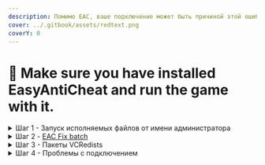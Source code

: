 ```yaml
---
description: Помимо EAC, ваше подключение может быть причиной этой ошибки.
cover: ../.gitbook/assets/redtext.png
coverY: 0
---
```


# 🔘 Make sure you have installed EasyAntiCheat and run the game with it.

<details>

<summary>Шаг 1 - Запуск исполняемых файлов от имени администратора</summary>

Попробуйте запустить `BattleBitEAC.exe` или `EasyAntiCheat.exe` (расположены в папке с игрой) от имени администратора.

1. Нажмите ПКМ по игре, затем "Управление" и "Просмотреть локальные файлы".

<img src="../.gitbook/assets/browse.png" alt="" data-size="original">

2. Нажмите ПКМ по исполняемому файлу и "Запуск от имени администратора".

<img src="../.gitbook/assets/runasadmin.png" alt="" data-size="original">

</details>

<details>

<summary>Шаг 2 - <a href="https://github.com/livingflore/BattleBitEACFix/releases">EAC Fix batch</a></summary>

1. Перейдите на [страницу релизов](https://github.com/livingflore/BattleBitEACFix/releases).
2. Скачайте `BattleBitEACFix.bat`.
3. Запустите его. Если SmartScreen предотвратит запуск файла, нажмите "Подробнее" и "Выполнить в любом случае".
4. После того, как скрипт закончит работу, вы должны увидеть текст как показано ниже. Нажмите Y, чтобы перезагрузить компьютер.

<img src="../.gitbook/assets/batchoutput.png" alt="" data-size="original">

</details>

<details>

<summary>Шаг 3 -  Пакеты VCRedists</summary>

Убедитесь, что **оба** пакета VCRedist установлены правильно - [x86](https://aka.ms/vs/17/release/vc\_redist.x86.exe) и [x64](https://aka.ms/vs/17/release/vc\_redist.x64.exe). Когда вы запустите установщик, вы должны увидеть 3 кнопки - "Исправить", "Удалить" и "Закрыть". Если вы их не наблюдаете - продолжайте установку.

<img src="../.gitbook/assets/vcredistx64.png" alt="" data-size="original"><img src="../.gitbook/assets/vcredistx86.png" alt="" data-size="original">

</details>

<details>

<summary>Шаг 4 - Проблемы с подключением</summary>

Эта проблема так же может возникнуть, если у вас нестабильное подключение / Steam лежит / вы не можете подключиться к серверам EAC или серверам BattleBit.

1. Проверьте, включен ли у вас режим "Не в сети" в Steam.
2. Выключите защиту от вирусов и файрвол если вы используете сторонний антивирус (Касперский, Аваст и т.д.).
3. Попробуйте раздать мобильный интернет чтобы проверить, исчезнет ли эта проблема. Если у вас нет мобильного интернета или возможности его раздать, перейдите к следующему шагу.
4. Используйте любой **приватный** VPN или [Cloudflare WARP](https://install.appcenter.ms/orgs/cloudflare/apps/1.1.1.1-windows-1/distribution\_groups/release).

</details>
